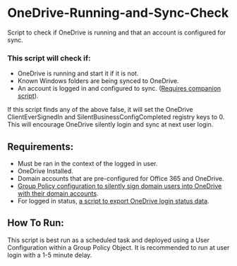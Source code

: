 # OneDrive-Running-and-Sync-Check
Script to check if OneDrive is running and that an account is configured for sync.

### This script will check if:
- OneDrive is running and start it if it is not. 
- Known Windows folders are being synced to OneDrive.
- An account is logged in and configured to sync. ([Requires companion script](https://github.com/RussellLeVasseur/OneDrive-Status-Check)).

If this script finds any of the above false, it will set the OneDrive ClientEverSignedIn and SilentBusinessConfigCompleted registry keys to 0. This will encourage OneDrive silently login and sync at next user login. 

## Requirements:
- Must be ran in the context of the logged in user.
- OneDrive Installed.
- Domain accounts that are pre-configured for Office 365 and OneDrive.
- [Group Policy configuration to silently sign domain users into OneDrive with their domain accounts](https://github.com/RussellLeVasseur/OneDrive-Silent-Sign-In-and-Sync-Group-Policy-Object).
- For logged in status, [a script to export OneDrive login status data](https://github.com/RussellLeVasseur/OneDrive-Status-Check).

## How To Run:
This script is best run as a scheduled task and deployed using a User Configuration within a Group Policy Object. It is recommended to run at user login with a 1-5 minute delay. 
